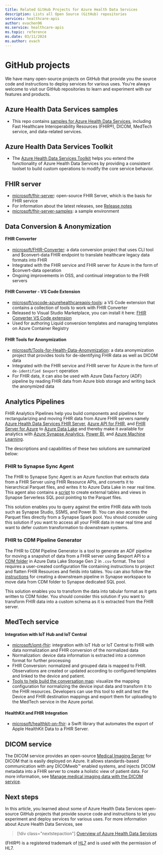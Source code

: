 ```yaml
---
title: Related GitHub Projects for Azure Health Data Services
description: Lists all Open Source (GitHub) repositories
services: healthcare-apis
author: evachen96
ms.service: healthcare-apis
ms.topic: reference
ms.date: 03/11/2024
ms.author: evach
---
```


# GitHub projects

We have many open-source projects on GitHub that provide you the source code and instructions to deploy services for various uses. You're always welcome to visit our GitHub repositories to learn and experiment with our features and products. 

## Azure Health Data Services samples

* This repo contains [samples for Azure Health Data Services](https://github.com/Azure-Samples/azure-health-data-services-samples), including Fast Healthcare Interoperability Resources (FHIR&#174;), DICOM, MedTech service, and data-related services.

## Azure Health Data Services Toolkit

* The [Azure Health Data Services Toolkit](https://github.com/microsoft/azure-health-data-services-toolkit) helps you extend the functionality of Azure Health Data Services by providing a consistent toolset to build custom operations to modify the core service behavior. 

## FHIR server

* [microsoft/fhir-server](https://github.com/microsoft/fhir-server/): open-source FHIR Server, which is the basis for FHIR service
* For information about the latest releases, see [Release notes](https://github.com/microsoft/fhir-server/releases)
* [microsoft/fhir-server-samples](https://github.com/microsoft/fhir-server-samples): a sample environment

## Data Conversion & Anonymization

#### FHIR Converter

* [microsoft/FHIR-Converter](https://github.com/microsoft/FHIR-Converter): a data conversion project that uses CLI tool and $convert-data FHIR endpoint to translate healthcare legacy data formats into FHIR
* Integrated with the FHIR service and FHIR server for Azure in the form of $convert-data operation
* Ongoing improvements in OSS, and continual integration to the FHIR servers
 
#### FHIR Converter - VS Code Extension

* [microsoft/vscode-azurehealthcareapis-tools](https://github.com/microsoft/vscode-azurehealthcareapis-tools): a VS Code extension that contains a collection of tools to work with FHIR Converter
* Released to Visual Studio Marketplace, you can install it here: [FHIR Converter VS Code extension](https://marketplace.visualstudio.com/items?itemName=ms-azuretools.vscode-health-fhir-converter)
* Used for authoring Liquid conversion templates and managing templates on Azure Container Registry

#### FHIR Tools for Anonymization

* [microsoft/Tools-for-Health-Data-Anonymization](https://github.com/microsoft/Tools-for-Health-Data-Anonymization): a data anonymization project that provides tools for de-identifying FHIR data as well as DICOM data
* Integrated with the FHIR service and FHIR server for Azure in the form of `de-identified $export` operation
* For FHIR data, it can also be used with Azure Data Factory (ADF) pipeline by reading FHIR data from Azure blob storage and writing back the anonymized data

## Analytics Pipelines

FHIR Analytics Pipelines help you build components and pipelines for rectangularizing and moving FHIR data from Azure FHIR servers namely [Azure Health Data Services FHIR Server](./../healthcare-apis/index.yml), [Azure API for FHIR](./../healthcare-apis/azure-api-for-fhir/index.yml), and [FHIR Server for Azure](https://github.com/microsoft/fhir-server) to [Azure Data Lake](https://azure.microsoft.com/solutions/data-lake/) and thereby make it available for analytics with [Azure Synapse Analytics](https://azure.microsoft.com/services/synapse-analytics/), [Power BI](https://powerbi.microsoft.com/), and [Azure Machine Learning](https://azure.microsoft.com/services/machine-learning/).

The descriptions and capabilities of these two solutions are summarized below:

### FHIR to Synapse Sync Agent

The FHIR to Synapse Sync Agent is an Azure function that extracts data from a FHIR Server using FHIR Resource APIs, and converts it to hierarchical Parquet files, and writes it to Azure Data Lake in near real time. This agent also contains a [script](https://github.com/microsoft/FHIR-Analytics-Pipelines/blob/main/FhirToDataLake/scripts/Set-SynapseEnvironment.ps1) to create external tables and views in Synapse Serverless SQL pool pointing to the Parquet files.

This solution enables you to query against the entire FHIR data with tools such as Synapse Studio, SSMS, and Power BI. You can also access the Parquet files directly from a Synapse Spark pool. You should consider using this solution if you want to access all your FHIR data in near real time and want to defer custom transformation to downstream systems.

### FHIR to CDM Pipeline Generator

The FHIR to CDM Pipeline Generator is a tool to generate an ADF pipeline for moving a snapshot of data from a FHIR server using $export API to a [CDM folder](/common-data-model/data-lake) in Azure Data Lake Storage Gen 2 in `.csv` format. The tool requires a user-created configuration file containing instructions to project and flatten FHIR Resources and fields into tables. You can also follow the [instructions](https://github.com/microsoft/FHIR-Analytics-Pipelines/blob/main/FhirToCdm/docs/cdm-to-synapse.md) for creating a downstream pipeline in Synapse workspace to move data from CDM folder to Synapse dedicated SQL pool.

This solution enables you to transform the data into tabular format as it gets written to CDM folder. You should consider this solution if you want to transform FHIR data into a custom schema as it is extracted from the FHIR server.

## MedTech service

#### Integration with IoT Hub and IoT Central

* [microsoft/iomt-fhir](https://github.com/microsoft/iomt-fhir): integration with IoT Hub or IoT Central to FHIR with data normalization and FHIR conversion of the normalized data
* Normalization: device data information is extracted into a common format for further processing
* FHIR Conversion: normalized and grouped data is mapped to FHIR. Observations are created or updated according to configured templates and linked to the device and patient.
* [Tools to help build the conversation map](https://github.com/microsoft/iomt-fhir/tree/master/tools/data-mapper): visualize the mapping configuration for normalizing the device input data and transform it to the FHIR resources. Developers can use this tool to edit and test the Device and FHIR destination mappings and export them for uploading to the MedTech service in the Azure portal.

#### HealthKit and FHIR Integration

* [microsoft/healthkit-on-fhir](https://github.com/microsoft/healthkit-on-fhir): a Swift library that automates the export of Apple HealthKit Data to a FHIR Server.

## DICOM service

The DICOM service provides an open-source [Medical Imaging Server](https://github.com/microsoft/dicom-server) for DICOM that is easily deployed on Azure. It allows standards-based communication with any DICOMweb™ enabled systems, and injects DICOM metadata into a FHIR server to create a holistic view of patient data. For more information, see [Manage medical imaging data with the DICOM service](./dicom/dicom-data-lake.md).

## Next steps

In this article, you learned about some of Azure Health Data Services open-source GitHub projects that provide source code and instructions to let you experiment and deploy services for various uses. For more information about Azure Health Data Services, see 


>[!div class="nextstepaction"]
>[Overview of Azure Health Data Services](healthcare-apis-overview.md)

(FHIR&#174;) is a registered trademark of [HL7](https://hl7.org/fhir/) and is used with the permission of HL7.

